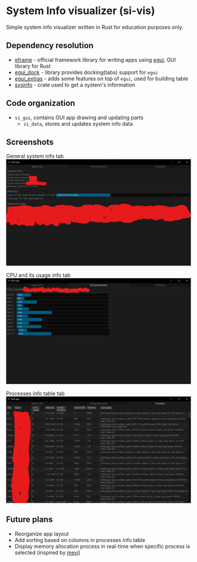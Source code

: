 # System Info visualizer (si-vis)
Simple system info visualizer written in Rust for education purposes only.
## Dependency resolution
- [eframe](https://github.com/emilk/egui/tree/master/crates/eframe) - official framework library for writing apps using [egui](https://github.com/emilk/egui), GUI library for Rust
- [egui_dock](https://github.com/Adanos020/egui_dock) - library provides docking(tabs) support for `egui` 
- [egui_extras](https://docs.rs/egui_extras/latest/egui_extras/) - adds some features on top of `egui`, used for building table
- [sysinfo](https://github.com/GuillaumeGomez/sysinfo) - crate used to get a system's information
## Code organization
- `si_gui`, contains GUI app drawing and updating parts 
	- `si_data`, stores and updates system info data
## Screenshots
General system info tab
![exec flow](readme-images/sys-info-tab.jpg)

CPU and its usage info tab 
![exec flow](readme-images/cpu-info-tab.jpg)

Processes info table tab
![exec flow](readme-images/processes-info-tab.jpg)
## Future plans
- Reorganize app layout
- Add sorting based on columns in processes info table
- Display memory allocation process in real-time when specific process is selected (inspired by [mevi](https://github.com/fasterthanlime/mevi))